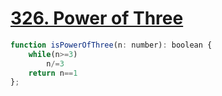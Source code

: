 # [326. Power of Three](https://leetcode.com/problems/power-of-three/)

~~~javascript
function isPowerOfThree(n: number): boolean {
    while(n>=3)
        n/=3
    return n==1
};
~~~
